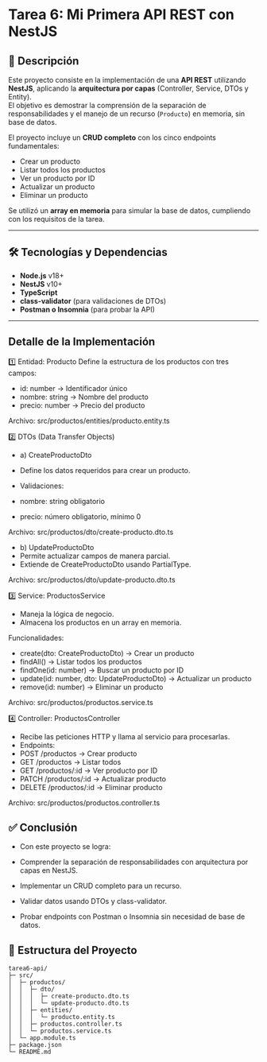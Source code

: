 # Tarea 6: Mi Primera API REST con NestJS

## 📌 Descripción

Este proyecto consiste en la implementación de una **API REST** utilizando **NestJS**, aplicando la **arquitectura por capas** (Controller, Service, DTOs y Entity).  
El objetivo es demostrar la comprensión de la separación de responsabilidades y el manejo de un recurso (`Producto`) en memoria, sin base de datos.  

El proyecto incluye un **CRUD completo** con los cinco endpoints fundamentales:  
- Crear un producto  
- Listar todos los productos  
- Ver un producto por ID  
- Actualizar un producto  
- Eliminar un producto  

Se utilizó un **array en memoria** para simular la base de datos, cumpliendo con los requisitos de la tarea.

---

## 🛠 Tecnologías y Dependencias

- **Node.js** v18+  
- **NestJS** v10+  
- **TypeScript**  
- **class-validator** (para validaciones de DTOs)  
- **Postman o Insomnia** (para probar la API)  

---
## Detalle de la Implementación
1️⃣ Entidad: Producto
Define la estructura de los productos con tres campos:

- id: number → Identificador único
- nombre: string → Nombre del producto
- precio: number → Precio del producto

Archivo: src/productos/entities/producto.entity.ts

2️⃣ DTOs (Data Transfer Objects)
- a) CreateProductoDto
- Define los datos requeridos para crear un producto.
- Validaciones:

- nombre: string obligatorio
- precio: número obligatorio, mínimo 0

Archivo: src/productos/dto/create-producto.dto.ts

- b) UpdateProductoDto
- Permite actualizar campos de manera parcial.
- Extiende de CreateProductoDto usando PartialType.

Archivo: src/productos/dto/update-producto.dto.ts

3️⃣ Service: ProductosService

- Maneja la lógica de negocio.
- Almacena los productos en un array en memoria.

Funcionalidades:

- create(dto: CreateProductoDto) → Crear un producto
- findAll() → Listar todos los productos
- findOne(id: number) → Buscar un producto por ID
- update(id: number, dto: UpdateProductoDto) → Actualizar un producto
- remove(id: number) → Eliminar un producto

Archivo: src/productos/productos.service.ts

4️⃣ Controller: ProductosController

- Recibe las peticiones HTTP y llama al servicio para procesarlas.
- Endpoints:
- POST /productos → Crear producto
- GET /productos → Listar todos
- GET /productos/:id → Ver producto por ID
- PATCH /productos/:id → Actualizar producto
- DELETE /productos/:id → Eliminar producto

Archivo: src/productos/productos.controller.ts
## ✅ Conclusión

- Con este proyecto se logra:

- Comprender la separación de responsabilidades con arquitectura por capas en NestJS.

- Implementar un CRUD completo para un recurso.

- Validar datos usando DTOs y class-validator.

- Probar endpoints con Postman o Insomnia sin necesidad de base de datos.

## 📁 Estructura del Proyecto

```text
tarea6-api/
├─ src/
│  ├─ productos/
│  │  ├─ dto/
│  │  │  ├─ create-producto.dto.ts
│  │  │  └─ update-producto.dto.ts
│  │  ├─ entities/
│  │  │  └─ producto.entity.ts
│  │  ├─ productos.controller.ts
│  │  └─ productos.service.ts
│  └─ app.module.ts
├─ package.json
└─ README.md



